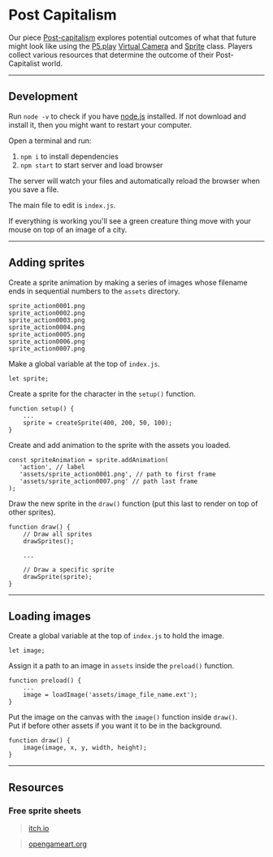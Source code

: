 # Post Capitalism

Our piece [Post-capitalism](https://en.wikipedia.org/wiki/Post-capitalism) explores potential outcomes of what that future might look like using the [P5.play](http://molleindustria.github.io/p5.play/) [Virtual Camera](http://molleindustria.github.io/p5.play/examples/index.html?fileName=camera.js) and [Sprite](http://molleindustria.github.io/p5.play/examples/index.html?fileName=sprite.js) class. Players collect various resources that determine the outcome of their Post-Capitalist world.

---

## Development

Run `node -v` to check if you have [node.js](https://nodejs.org/en/) installed. If not download and install it, then you might want to restart your computer.

Open a terminal and run:

1. `npm i` to install dependencies
2. `npm start` to start server and load browser

The server will watch your files and automatically reload the browser when you save a file.

The main file to edit is `index.js`.

If everything is working you'll see a green creature thing move with your mouse on top of an image of a city.

---

## Adding sprites

Create a sprite animation by making a series of images whose filename ends in sequential numbers to the `assets` directory.

```
sprite_action0001.png
sprite_action0002.png
sprite_action0003.png
sprite_action0004.png
sprite_action0005.png
sprite_action0006.png
sprite_action0007.png
```

Make a global variable at the top of `index.js`.   
```
let sprite;
```

Create a sprite for the character in the `setup()` function.
```
function setup() {
    ...
    sprite = createSprite(400, 200, 50, 100);
}
```

 Create and add animation to the sprite with the assets you loaded.
 ```
 const spriteAnimation = sprite.addAnimation(
    'action', // label
    'assets/sprite_action0001.png', // path to first frame
    'assets/sprite_action0007.png' // path last frame
);
```

Draw the new sprite in the `draw()` function (put this last to render on top of other sprites).
```
function draw() {
    // Draw all sprites
    drawSprites();

    ...

    // Draw a specific sprite
    drawSprite(sprite);
}
```

---

## Loading images

Create a global variable at the top of `index.js` to hold the image.
```
let image;
```

Assign it a path to an image in `assets` inside the `preload()` function.
```
function preload() {
    ...
    image = loadImage('assets/image_file_name.ext');
}
```

Put the image on the canvas with the `image()` function inside `draw()`.  
Put if before other assets if you want it to be in the background.
```
function draw() {
    image(image, x, y, width, height);
}
```

---

## Resources

### Free sprite sheets

> [itch.io](https://itch.io/game-assets/free)

> [opengameart.org](https://opengameart.org/)
